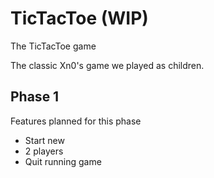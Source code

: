 # TicTacToe (WIP)
The TicTacToe game

The classic Xn0's game we played as children. 

## Phase 1
Features planned for this phase
- Start new
- 2 players 
- Quit running game

